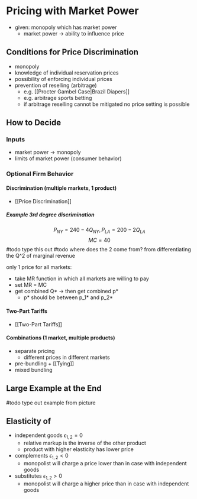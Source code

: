 # Pricing with Market Power
- given: monopoly which has market power 
	- market power -> ability to influence price
## Conditions for Price Discrimination
- monopoly
- knowledge of individual reservation prices
- possibility of enforcing individual prices
- prevention of reselling (arbitrage)
	- e.g. [[Procter Gambel Case|Brazil Diapers]]
	- e.g. arbitrage sports betting
	- if arbitrage reselling cannot be mitigated no price setting is possible
## How to Decide
### Inputs
- market power -> monopoly
- limits of market power (consumer behavior)
### Optional Firm Behavior
#### Discrimination (multiple markets, 1 product)
- [[Price Discrimination]]
##### Example 3rd degree discrimination
$$P_{NY} = 240 - 4Q_{NY}, P_{LA} = 200 - 2Q_{LA}$$
$$MC = 40$$
#todo type this out
#todo where does the 2 come from? from differentiating the Q^2 of marginal revenue

only 1 price for all markets:
- take MR function in which all markets are willing to pay
- set MR = MC
- get combined Q* -> then get combined p*
	- p* should be between p_1* and p_2*
#### Two-Part Tariffs
- [[Two-Part Tariffs]]
#### Combinations (1 market, multiple products)
- separate pricing
	- different prices in different markets
- pre-bundling + [[Tying]]
- mixed bundling

## Large Example at the End
#todo type out example from picture
## Elasticity of 
- independent goods $\epsilon_{1,2} = 0$
	- relative markup is the inverse of the other product
	- product with higher elasticity has lower price
- complements $\epsilon_{1,2} < 0$
	- monopolist will charge a price lower than in case with independent goods
- substitutes $\epsilon_{1,2} > 0$
	- monopolist will charge a higher price than in case with independent goods


